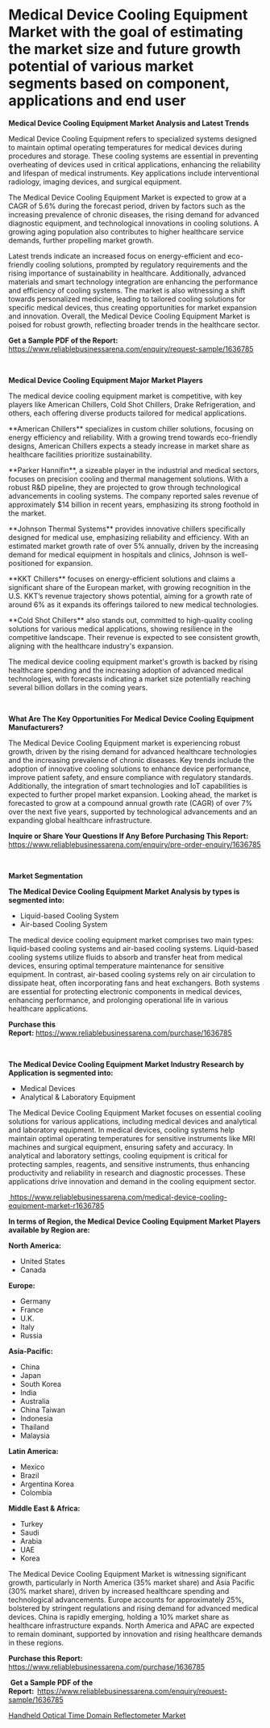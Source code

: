 <p><h1>Medical Device Cooling Equipment Market with the goal of estimating the market size and future growth potential of various market segments based on component, applications and end user</h1></p><p><strong>Medical Device Cooling Equipment Market Analysis and Latest Trends</strong></p>
<p><p>Medical Device Cooling Equipment refers to specialized systems designed to maintain optimal operating temperatures for medical devices during procedures and storage. These cooling systems are essential in preventing overheating of devices used in critical applications, enhancing the reliability and lifespan of medical instruments. Key applications include interventional radiology, imaging devices, and surgical equipment.</p><p>The Medical Device Cooling Equipment Market is expected to grow at a CAGR of 5.6% during the forecast period, driven by factors such as the increasing prevalence of chronic diseases, the rising demand for advanced diagnostic equipment, and technological innovations in cooling solutions. A growing aging population also contributes to higher healthcare service demands, further propelling market growth.</p><p>Latest trends indicate an increased focus on energy-efficient and eco-friendly cooling solutions, prompted by regulatory requirements and the rising importance of sustainability in healthcare. Additionally, advanced materials and smart technology integration are enhancing the performance and efficiency of cooling systems. The market is also witnessing a shift towards personalized medicine, leading to tailored cooling solutions for specific medical devices, thus creating opportunities for market expansion and innovation. Overall, the Medical Device Cooling Equipment Market is poised for robust growth, reflecting broader trends in the healthcare sector.</p></p>
<p><strong>Get a Sample PDF of the Report:&nbsp;</strong> <a href="https://www.reliablebusinessarena.com/enquiry/request-sample/1636785?utm_campaign=2485&utm_medium=2&utm_source=Github&utm_content=ia&utm_term=23032025&utm_id=medical-device-cooling-equipment">https://www.reliablebusinessarena.com/enquiry/request-sample/1636785</a></p>
<p>&nbsp;</p>
<p><strong>Medical Device Cooling Equipment Major Market Players</strong></p>
<p><p>The medical device cooling equipment market is competitive, with key players like American Chillers, Cold Shot Chillers, Drake Refrigeration, and others, each offering diverse products tailored for medical applications. </p><p>**American Chillers** specializes in custom chiller solutions, focusing on energy efficiency and reliability. With a growing trend towards eco-friendly designs, American Chillers expects a steady increase in market share as healthcare facilities prioritize sustainability.</p><p>**Parker Hannifin**, a sizeable player in the industrial and medical sectors, focuses on precision cooling and thermal management solutions. With a robust R&D pipeline, they are projected to grow through technological advancements in cooling systems. The company reported sales revenue of approximately $14 billion in recent years, emphasizing its strong foothold in the market.</p><p>**Johnson Thermal Systems** provides innovative chillers specifically designed for medical use, emphasizing reliability and efficiency. With an estimated market growth rate of over 5% annually, driven by the increasing demand for medical equipment in hospitals and clinics, Johnson is well-positioned for expansion.</p><p>**KKT Chillers** focuses on energy-efficient solutions and claims a significant share of the European market, with growing recognition in the U.S. KKT’s revenue trajectory shows potential, aiming for a growth rate of around 6% as it expands its offerings tailored to new medical technologies.</p><p>**Cold Shot Chillers** also stands out, committed to high-quality cooling solutions for various medical applications, showing resilience in the competitive landscape. Their revenue is expected to see consistent growth, aligning with the healthcare industry's expansion.</p><p>The medical device cooling equipment market's growth is backed by rising healthcare spending and the increasing adoption of advanced medical technologies, with forecasts indicating a market size potentially reaching several billion dollars in the coming years.</p></p>
<p>&nbsp;</p>
<p><strong>What Are The Key Opportunities For Medical Device Cooling Equipment Manufacturers?</strong></p>
<p><p>The Medical Device Cooling Equipment market is experiencing robust growth, driven by the rising demand for advanced healthcare technologies and the increasing prevalence of chronic diseases. Key trends include the adoption of innovative cooling solutions to enhance device performance, improve patient safety, and ensure compliance with regulatory standards. Additionally, the integration of smart technologies and IoT capabilities is expected to further propel market expansion. Looking ahead, the market is forecasted to grow at a compound annual growth rate (CAGR) of over 7% over the next five years, supported by technological advancements and an expanding global healthcare infrastructure.</p></p>
<p><strong>Inquire or Share Your Questions If Any Before Purchasing This Report:</strong> <a href="https://www.reliablebusinessarena.com/enquiry/pre-order-enquiry/1636785?utm_campaign=2485&utm_medium=2&utm_source=Github&utm_content=ia&utm_term=23032025&utm_id=medical-device-cooling-equipment">https://www.reliablebusinessarena.com/enquiry/pre-order-enquiry/1636785</a></p>
<p>&nbsp;</p>
<p><strong>Market Segmentation</strong></p>
<p><strong>The Medical Device Cooling Equipment Market Analysis by types is segmented into:</strong></p>
<p><ul><li>Liquid-based Cooling System</li><li>Air-based Cooling System</li></ul></p>
<p><p>The medical device cooling equipment market comprises two main types: liquid-based cooling systems and air-based cooling systems. Liquid-based cooling systems utilize fluids to absorb and transfer heat from medical devices, ensuring optimal temperature maintenance for sensitive equipment. In contrast, air-based cooling systems rely on air circulation to dissipate heat, often incorporating fans and heat exchangers. Both systems are essential for protecting electronic components in medical devices, enhancing performance, and prolonging operational life in various healthcare applications.</p></p>
<p><strong>Purchase this Report:&nbsp;</strong><a href="https://www.reliablebusinessarena.com/purchase/1636785?utm_campaign=2485&utm_medium=2&utm_source=Github&utm_content=ia&utm_term=23032025&utm_id=medical-device-cooling-equipment">https://www.reliablebusinessarena.com/purchase/1636785</a></p>
<p>&nbsp;</p>
<p><strong>The Medical Device Cooling Equipment Market Industry Research by Application is segmented into:</strong></p>
<p><ul><li>Medical Devices</li><li>Analytical & Laboratory Equipment</li></ul></p>
<p><p>The Medical Device Cooling Equipment Market focuses on essential cooling solutions for various applications, including medical devices and analytical and laboratory equipment. In medical devices, cooling systems help maintain optimal operating temperatures for sensitive instruments like MRI machines and surgical equipment, ensuring safety and accuracy. In analytical and laboratory settings, cooling equipment is critical for protecting samples, reagents, and sensitive instruments, thus enhancing productivity and reliability in research and diagnostic processes. These applications drive innovation and demand in the cooling equipment sector.</p></p>
<p><a href="https://www.reliablebusinessarena.com/medical-device-cooling-equipment-market-r1636785?utm_campaign=2485&utm_medium=2&utm_source=Github&utm_content=ia&utm_term=23032025&utm_id=medical-device-cooling-equipment">&nbsp;https://www.reliablebusinessarena.com/medical-device-cooling-equipment-market-r1636785</a></p>
<p><strong>In terms of Region, the Medical Device Cooling Equipment Market Players available by Region are:</strong></p>
<p>
    <p> <strong> North America: </strong>
        <ul>
            <li>United States</li>
            <li>Canada</li>
        </ul>
        </p> 
    <p> <strong> Europe: </strong>
        <ul>
            <li>Germany</li>
            <li>France</li>
            <li>U.K.</li>
            <li>Italy</li>
            <li>Russia</li>
        </ul>
        </p> 
    <p> <strong> Asia-Pacific: </strong>
        <ul>
            <li>China</li>
            <li>Japan</li>
            <li>South Korea</li>
            <li>India</li>
            <li>Australia</li>
            <li>China Taiwan</li>
            <li>Indonesia</li>
            <li>Thailand</li>
            <li>Malaysia</li>
        </ul>
        </p> 
    <p> <strong> Latin America: </strong>
        <ul>
            <li>Mexico</li>
            <li>Brazil</li>
            <li>Argentina Korea</li>
            <li>Colombia</li>
        </ul>
        </p> 
    <p> <strong> Middle East & Africa: </strong>
        <ul>
            <li>Turkey</li>
            <li>Saudi</li>
            <li>Arabia</li>
            <li>UAE</li>
            <li>Korea</li>
        </ul>
    </p>
    </p>
<p><p>The Medical Device Cooling Equipment Market is witnessing significant growth, particularly in North America (35% market share) and Asia Pacific (30% market share), driven by increased healthcare spending and technological advancements. Europe accounts for approximately 25%, bolstered by stringent regulations and rising demand for advanced medical devices. China is rapidly emerging, holding a 10% market share as healthcare infrastructure expands. North America and APAC are expected to remain dominant, supported by innovation and rising healthcare demands in these regions.</p></p>
<p><strong>Purchase this Report: </strong><a href="https://www.reliablebusinessarena.com/purchase/1636785?utm_campaign=2485&utm_medium=2&utm_source=Github&utm_content=ia&utm_term=23032025&utm_id=medical-device-cooling-equipment">https://www.reliablebusinessarena.com/purchase/1636785</a></p>
<p>&nbsp;<strong>Get a Sample PDF of the Report:&nbsp;&nbsp;</strong><a href="https://www.reliablebusinessarena.com/enquiry/request-sample/1636785?utm_campaign=2485&utm_medium=2&utm_source=Github&utm_content=ia&utm_term=23032025&utm_id=medical-device-cooling-equipment">https://www.reliablebusinessarena.com/enquiry/request-sample/1636785</a></p>
<p><strong></strong></p>
<p><p><a href="https://github.com/mathastilley812967/Market-Research-Report-List-1/blob/main/handheld-optical-time-domain-reflectometer-market.md?utm_campaign=2485&utm_medium=2&utm_source=Github&utm_content=ia&utm_term=23032025&utm_id=medical-device-cooling-equipment">Handheld Optical Time Domain Reflectometer Market</a></p></p>